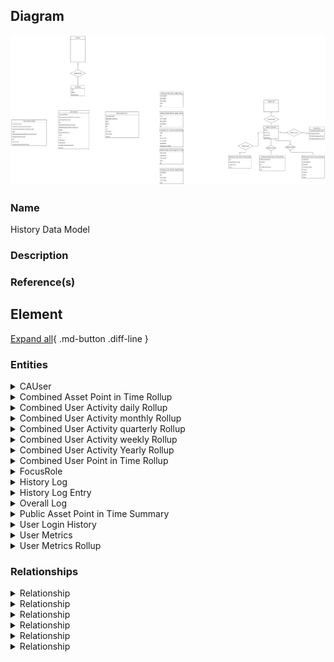 

## Diagram

![History Data Model](../img/logicalerd_SJGATnTX4HnK.png)


### Name


History Data Model



### Description




### Reference(s)




## Element

[Expand all](#){ .md-button .diff-line }


### Entities


    

<details markdown=1>
<summary markdown="span">CAUser</summary>

<table>
    <caption></caption>
    <thead>
        <tr>
            <th></th>
            <th></th>
        </tr>
    </thead>
    <tr>
        <td> <strong>Name</strong> </td>
        <td>CAUser</td>
    </tr>
    <tr>
        <td> <strong>Description</strong> </td>
        <td></td>
    </tr>
    <tr>
        <td> <strong>Attributes</strong> </td>
        
        <td>
                
                <div><strong>avatar,</strong>[]</div>
                <div></div>
                
                <div><strong>chatbotToken,</strong>[]</div>
                <div></div>
                
                <div><strong>email,</strong>[]</div>
                <div></div>
                
                <div><strong>focusRole,</strong>[]</div>
                <div></div>
                
                <div><strong>fullname,</strong>[]</div>
                <div></div>
                
                <div><strong>jobResponsibilities,</strong>[]</div>
                <div></div>
                
                <div><strong>lastLoginDate,</strong>[]</div>
                <div></div>
                
                <div><strong>notesId,</strong>[]</div>
                <div></div>
                
                <div><strong>password,</strong>[]</div>
                <div>placeholder will not store it</div>
                
                <div><strong>username,</strong>[]</div>
                <div></div>
                
            </td>
        
    </tr>
</table>


</details>


    

<details markdown=1>
<summary markdown="span">Combined Asset Point in Time Rollup</summary>

<table>
    <caption></caption>
    <thead>
        <tr>
            <th></th>
            <th></th>
        </tr>
    </thead>
    <tr>
        <td> <strong>Name</strong> </td>
        <td>Combined Asset Point in Time Rollup</td>
    </tr>
    <tr>
        <td> <strong>Description</strong> </td>
        <td></td>
    </tr>
    <tr>
        <td> <strong>Attributes</strong> </td>
        
        <td>
                
                <div><strong>BU,</strong>[String]</div>
                <div></div>
                
                <div><strong>Industry,</strong>[String]</div>
                <div></div>
                
                <div><strong>IOT,</strong>[String]</div>
                <div></div>
                
                <div><strong>PrivateAssetCount,</strong>[Integer]</div>
                <div></div>
                
                <div><strong>PublicAssetCount,</strong>[Integer]</div>
                <div></div>
                
            </td>
        
    </tr>
</table>


</details>


    

<details markdown=1>
<summary markdown="span">Combined User Activity daily Rollup</summary>

<table>
    <caption></caption>
    <thead>
        <tr>
            <th></th>
            <th></th>
        </tr>
    </thead>
    <tr>
        <td> <strong>Name</strong> </td>
        <td>Combined User Activity daily Rollup</td>
    </tr>
    <tr>
        <td> <strong>Description</strong> </td>
        <td></td>
    </tr>
    <tr>
        <td> <strong>Attributes</strong> </td>
        
        <td>
                
                <div><strong>BU,</strong>[String]</div>
                <div></div>
                
                <div><strong>FocusRole,</strong>[String]</div>
                <div></div>
                
                <div><strong>GEO,</strong>[String]</div>
                <div></div>
                
                <div><strong>LoginDate,</strong>[String]</div>
                <div></div>
                
                <div><strong>UserCount,</strong>[Integer]</div>
                <div></div>
                
            </td>
        
    </tr>
</table>


</details>


    

<details markdown=1>
<summary markdown="span">Combined User Activity monthly Rollup</summary>

<table>
    <caption></caption>
    <thead>
        <tr>
            <th></th>
            <th></th>
        </tr>
    </thead>
    <tr>
        <td> <strong>Name</strong> </td>
        <td>Combined User Activity monthly Rollup</td>
    </tr>
    <tr>
        <td> <strong>Description</strong> </td>
        <td></td>
    </tr>
    <tr>
        <td> <strong>Attributes</strong> </td>
        
        <td>
                
                <div><strong>BU,</strong>[String]</div>
                <div></div>
                
                <div><strong>FocusRole,</strong>[String]</div>
                <div></div>
                
                <div><strong>GEO,</strong>[String]</div>
                <div></div>
                
                <div><strong>LoginDate,</strong>[String]</div>
                <div></div>
                
                <div><strong>UniqueUserCount,</strong>[Integer]</div>
                <div></div>
                
                <div><strong>UserCount,</strong>[Integer]</div>
                <div></div>
                
            </td>
        
    </tr>
</table>


</details>


    

<details markdown=1>
<summary markdown="span">Combined User Activity quarterly Rollup</summary>

<table>
    <caption></caption>
    <thead>
        <tr>
            <th></th>
            <th></th>
        </tr>
    </thead>
    <tr>
        <td> <strong>Name</strong> </td>
        <td>Combined User Activity quarterly Rollup</td>
    </tr>
    <tr>
        <td> <strong>Description</strong> </td>
        <td></td>
    </tr>
    <tr>
        <td> <strong>Attributes</strong> </td>
        
        <td>
                
                <div><strong>BU,</strong>[String]</div>
                <div></div>
                
                <div><strong>FocusRole,</strong>[String]</div>
                <div></div>
                
                <div><strong>GEO,</strong>[String]</div>
                <div></div>
                
                <div><strong>LoginDate,</strong>[String]</div>
                <div></div>
                
                <div><strong>UserCount,</strong>[Integer]</div>
                <div></div>
                
            </td>
        
    </tr>
</table>


</details>


    

<details markdown=1>
<summary markdown="span">Combined User Activity weekly Rollup</summary>

<table>
    <caption></caption>
    <thead>
        <tr>
            <th></th>
            <th></th>
        </tr>
    </thead>
    <tr>
        <td> <strong>Name</strong> </td>
        <td>Combined User Activity weekly Rollup</td>
    </tr>
    <tr>
        <td> <strong>Description</strong> </td>
        <td></td>
    </tr>
    <tr>
        <td> <strong>Attributes</strong> </td>
        
        <td>
                
                <div><strong>BU,</strong>[String]</div>
                <div></div>
                
                <div><strong>FocusRole,</strong>[String]</div>
                <div></div>
                
                <div><strong>GEO,</strong>[String]</div>
                <div></div>
                
                <div><strong>LoginDate,</strong>[String]</div>
                <div></div>
                
                <div><strong>UserCount,</strong>[Integer]</div>
                <div></div>
                
            </td>
        
    </tr>
</table>


</details>


    

<details markdown=1>
<summary markdown="span">Combined User Activity Yearly Rollup</summary>

<table>
    <caption></caption>
    <thead>
        <tr>
            <th></th>
            <th></th>
        </tr>
    </thead>
    <tr>
        <td> <strong>Name</strong> </td>
        <td>Combined User Activity Yearly Rollup</td>
    </tr>
    <tr>
        <td> <strong>Description</strong> </td>
        <td></td>
    </tr>
    <tr>
        <td> <strong>Attributes</strong> </td>
        
        <td>
                
                <div><strong>BU,</strong>[String]</div>
                <div></div>
                
                <div><strong>FocusRole,</strong>[String]</div>
                <div></div>
                
                <div><strong>GEO,</strong>[String]</div>
                <div></div>
                
                <div><strong>LoginDate,</strong>[String]</div>
                <div></div>
                
                <div><strong>UserCount,</strong>[Integer]</div>
                <div></div>
                
            </td>
        
    </tr>
</table>


</details>


    

<details markdown=1>
<summary markdown="span">Combined User Point in Time Rollup</summary>

<table>
    <caption></caption>
    <thead>
        <tr>
            <th></th>
            <th></th>
        </tr>
    </thead>
    <tr>
        <td> <strong>Name</strong> </td>
        <td>Combined User Point in Time Rollup</td>
    </tr>
    <tr>
        <td> <strong>Description</strong> </td>
        <td></td>
    </tr>
    <tr>
        <td> <strong>Attributes</strong> </td>
        
        <td>
                
                <div><strong>AssetOwnerCount,</strong>[Integer]</div>
                <div></div>
                
                <div><strong>BU,</strong>[String]</div>
                <div></div>
                
                <div><strong>IOT,</strong>[String]</div>
                <div></div>
                
                <div><strong>UserCount,</strong>[Integer]</div>
                <div></div>
                
            </td>
        
    </tr>
</table>


</details>


    

<details markdown=1>
<summary markdown="span">FocusRole</summary>

<table>
    <caption></caption>
    <thead>
        <tr>
            <th></th>
            <th></th>
        </tr>
    </thead>
    <tr>
        <td> <strong>Name</strong> </td>
        <td>FocusRole</td>
    </tr>
    <tr>
        <td> <strong>Description</strong> </td>
        <td></td>
    </tr>
    <tr>
        <td> <strong>Attributes</strong> </td>
        
        <td>
                
                <div><strong>Description,</strong>[]</div>
                <div></div>
                
                <div><strong>Name,</strong>[String]</div>
                <div></div>
                
                <div><strong>_id,</strong>[String]</div>
                <div></div>
                
            </td>
        
    </tr>
</table>


</details>


    

<details markdown=1>
<summary markdown="span">History Log</summary>

<table>
    <caption></caption>
    <thead>
        <tr>
            <th></th>
            <th></th>
        </tr>
    </thead>
    <tr>
        <td> <strong>Name</strong> </td>
        <td>History Log</td>
    </tr>
    <tr>
        <td> <strong>Description</strong> </td>
        <td></td>
    </tr>
    <tr>
        <td> <strong>Attributes</strong> </td>
        
        <td>
                
            </td>
        
    </tr>
</table>


</details>


    

<details markdown=1>
<summary markdown="span">History Log Entry</summary>

<table>
    <caption></caption>
    <thead>
        <tr>
            <th></th>
            <th></th>
        </tr>
    </thead>
    <tr>
        <td> <strong>Name</strong> </td>
        <td>History Log Entry</td>
    </tr>
    <tr>
        <td> <strong>Description</strong> </td>
        <td></td>
    </tr>
    <tr>
        <td> <strong>Attributes</strong> </td>
        
        <td>
                
                <div><strong>EndDate,</strong>[Date]</div>
                <div></div>
                
                <div><strong>ErrorLog,</strong>[String]</div>
                <div></div>
                
                <div><strong>StartDate,</strong>[Date]</div>
                <div></div>
                
                <div><strong>Status,</strong>[String]</div>
                <div></div>
                
            </td>
        
    </tr>
</table>


</details>


    

<details markdown=1>
<summary markdown="span">Overall Log</summary>

<table>
    <caption></caption>
    <thead>
        <tr>
            <th></th>
            <th></th>
        </tr>
    </thead>
    <tr>
        <td> <strong>Name</strong> </td>
        <td>Overall Log</td>
    </tr>
    <tr>
        <td> <strong>Description</strong> </td>
        <td></td>
    </tr>
    <tr>
        <td> <strong>Attributes</strong> </td>
        
        <td>
                
                <div><strong>TotalAssetOwnerCount,</strong>[Integer]</div>
                <div></div>
                
                <div><strong>TotalPrivateAssetCount,</strong>[Integer]</div>
                <div></div>
                
                <div><strong>TotalPublicAssetCount,</strong>[Integer]</div>
                <div></div>
                
                <div><strong>TotalUserCount,</strong>[Integer]</div>
                <div></div>
                
            </td>
        
    </tr>
</table>


</details>


    

<details markdown=1>
<summary markdown="span">Public Asset Point in Time Summary</summary>

<table>
    <caption></caption>
    <thead>
        <tr>
            <th></th>
            <th></th>
        </tr>
    </thead>
    <tr>
        <td> <strong>Name</strong> </td>
        <td>Public Asset Point in Time Summary</td>
    </tr>
    <tr>
        <td> <strong>Description</strong> </td>
        <td></td>
    </tr>
    <tr>
        <td> <strong>Attributes</strong> </td>
        
        <td>
                
                <div><strong>Copiers,</strong>[Array]</div>
                <div></div>
                
                <div><strong>Copies,</strong>[Integer]</div>
                <div></div>
                
                <div><strong>Industries,</strong>[Arrary]</div>
                <div></div>
                
                <div><strong>LastModified,</strong>[Date]</div>
                <div></div>
                
                <div><strong>Name,</strong>[String]</div>
                <div></div>
                
                <div><strong>OwnerId,</strong>[String]</div>
                <div></div>
                
                <div><strong>Trending_Rank,</strong>[Integer]</div>
                <div></div>
                
                <div><strong>Type,</strong>[String]</div>
                <div></div>
                
            </td>
        
    </tr>
</table>


</details>


    

<details markdown=1>
<summary markdown="span">User Login History</summary>

<table>
    <caption></caption>
    <thead>
        <tr>
            <th></th>
            <th></th>
        </tr>
    </thead>
    <tr>
        <td> <strong>Name</strong> </td>
        <td>User Login History</td>
    </tr>
    <tr>
        <td> <strong>Description</strong> </td>
        <td></td>
    </tr>
    <tr>
        <td> <strong>Attributes</strong> </td>
        
        <td>
                
                <div><strong>BU,</strong>[String]</div>
                <div></div>
                
                <div><strong>Email,</strong>[String]</div>
                <div></div>
                
                <div><strong>FocusRole,</strong>[String]</div>
                <div></div>
                
                <div><strong>Fullname,</strong>[String]</div>
                <div></div>
                
                <div><strong>GEO,</strong>[String]</div>
                <div></div>
                
                <div><strong>JobResponsibilities,</strong>[String]</div>
                <div></div>
                
                <div><strong>LastLoginDate,</strong>[date]</div>
                <div></div>
                
                <div><strong>UserId,</strong>[String]</div>
                <div></div>
                
                <div><strong>_id,</strong>[String]</div>
                <div></div>
                
            </td>
        
    </tr>
</table>


</details>


    

<details markdown=1>
<summary markdown="span">User Metrics</summary>

<table>
    <caption></caption>
    <thead>
        <tr>
            <th></th>
            <th></th>
        </tr>
    </thead>
    <tr>
        <td> <strong>Name</strong> </td>
        <td>User Metrics</td>
    </tr>
    <tr>
        <td> <strong>Description</strong> </td>
        <td></td>
    </tr>
    <tr>
        <td> <strong>Attributes</strong> </td>
        
        <td>
                
                <div><strong>BU,</strong>[String]</div>
                <div></div>
                
                <div><strong>CollaborativeArchCount,</strong>[Integer]</div>
                <div></div>
                
                <div><strong>Email,</strong>[String]</div>
                <div></div>
                
                <div><strong>FocusRole,</strong>[String]</div>
                <div></div>
                
                <div><strong>Fullname,</strong>[String]</div>
                <div></div>
                
                <div><strong>GEO,</strong>[String]</div>
                <div></div>
                
                <div><strong>JobResponsibilities,</strong>[String]</div>
                <div></div>
                
                <div><strong>LastLoginDate,</strong>[date]</div>
                <div></div>
                
                <div><strong>PrivateArchCount,</strong>[Integer]</div>
                <div></div>
                
                <div><strong>PublishAsIsAssetDiscoverCount,</strong>[Integer]</div>
                <div></div>
                
                <div><strong>PublishAsIsAssetNonDiscoverCount,</strong>[integer]</div>
                <div></div>
                
                <div><strong>PublishCuratedAssetCount,</strong>[Integer]</div>
                <div></div>
                
                <div><strong>UserId,</strong>[String]</div>
                <div></div>
                
                <div><strong>_id,</strong>[String]</div>
                <div></div>
                
            </td>
        
    </tr>
</table>


</details>


    

<details markdown=1>
<summary markdown="span">User Metrics Rollup</summary>

<table>
    <caption></caption>
    <thead>
        <tr>
            <th></th>
            <th></th>
        </tr>
    </thead>
    <tr>
        <td> <strong>Name</strong> </td>
        <td>User Metrics Rollup</td>
    </tr>
    <tr>
        <td> <strong>Description</strong> </td>
        <td></td>
    </tr>
    <tr>
        <td> <strong>Attributes</strong> </td>
        
        <td>
                
                <div><strong>BU,</strong>[]</div>
                <div></div>
                
                <div><strong>CollaborativeArchUserCount,</strong>[]</div>
                <div></div>
                
                <div><strong>Focus_role,</strong>[]</div>
                <div></div>
                
                <div><strong>GEO,</strong>[]</div>
                <div></div>
                
                <div><strong>PrivateArchUserCount,</strong>[]</div>
                <div></div>
                
                <div><strong>PublishAsIsAssetDiscoverUserCount,</strong>[]</div>
                <div></div>
                
                <div><strong>PublishAsIsAssetNonDiscoverUserCount,</strong>[]</div>
                <div></div>
                
                <div><strong>PublishCuratedAssetUserCount,</strong>[]</div>
                <div></div>
                
                <div><strong>TotalUserCount,</strong>[integer]</div>
                <div></div>
                
            </td>
        
    </tr>
</table>


</details>


    



### Relationships


    

<details markdown=1>
<summary markdown="span">Relationship</summary>

<table>
    <caption></caption>
    <thead>
        <tr>
            <th></th>
            <th></th>
        </tr>
    </thead>
    <tr>
        <td> <strong>Name</strong> </td>
        <td>Relationship</td>
    </tr>
    <tr>
        <td> <strong>Description</strong> </td>
        <td></td>
    </tr>
    <tr>
        <td> <strong>Attributes</strong> </td>
        
        <td>
                
            </td>
        
    </tr>
    <tr>
        <td> <strong>Relationship Connections</strong> </td>
        
        <td>
                
                <div><strong>1,</strong>[1]</div>
                <div>History Log Entry</div>
                
                <div><strong>*,</strong>[*]</div>
                <div>Combined Asset Point in Time Rollup</div>
                
            </td>
        
    </tr>
</table>


</details>


    

<details markdown=1>
<summary markdown="span">Relationship</summary>

<table>
    <caption></caption>
    <thead>
        <tr>
            <th></th>
            <th></th>
        </tr>
    </thead>
    <tr>
        <td> <strong>Name</strong> </td>
        <td>Relationship</td>
    </tr>
    <tr>
        <td> <strong>Description</strong> </td>
        <td></td>
    </tr>
    <tr>
        <td> <strong>Attributes</strong> </td>
        
        <td>
                
            </td>
        
    </tr>
    <tr>
        <td> <strong>Relationship Connections</strong> </td>
        
        <td>
                
                <div><strong>1,</strong>[1]</div>
                <div>FocusRole</div>
                
                <div><strong>1,</strong>[1]</div>
                <div>CAUser</div>
                
            </td>
        
    </tr>
</table>


</details>


    

<details markdown=1>
<summary markdown="span">Relationship</summary>

<table>
    <caption></caption>
    <thead>
        <tr>
            <th></th>
            <th></th>
        </tr>
    </thead>
    <tr>
        <td> <strong>Name</strong> </td>
        <td>Relationship</td>
    </tr>
    <tr>
        <td> <strong>Description</strong> </td>
        <td></td>
    </tr>
    <tr>
        <td> <strong>Attributes</strong> </td>
        
        <td>
                
            </td>
        
    </tr>
    <tr>
        <td> <strong>Relationship Connections</strong> </td>
        
        <td>
                
                <div><strong>*,</strong>[*]</div>
                <div>History Log Entry</div>
                
                <div><strong>1,</strong>[1]</div>
                <div>History Log</div>
                
            </td>
        
    </tr>
</table>


</details>


    

<details markdown=1>
<summary markdown="span">Relationship</summary>

<table>
    <caption></caption>
    <thead>
        <tr>
            <th></th>
            <th></th>
        </tr>
    </thead>
    <tr>
        <td> <strong>Name</strong> </td>
        <td>Relationship</td>
    </tr>
    <tr>
        <td> <strong>Description</strong> </td>
        <td></td>
    </tr>
    <tr>
        <td> <strong>Attributes</strong> </td>
        
        <td>
                
            </td>
        
    </tr>
    <tr>
        <td> <strong>Relationship Connections</strong> </td>
        
        <td>
                
                <div><strong>1,</strong>[1]</div>
                <div>History Log Entry</div>
                
                <div><strong>1,</strong>[1]</div>
                <div>Combined User Point in Time Rollup</div>
                
            </td>
        
    </tr>
</table>


</details>


    

<details markdown=1>
<summary markdown="span">Relationship</summary>

<table>
    <caption></caption>
    <thead>
        <tr>
            <th></th>
            <th></th>
        </tr>
    </thead>
    <tr>
        <td> <strong>Name</strong> </td>
        <td>Relationship</td>
    </tr>
    <tr>
        <td> <strong>Description</strong> </td>
        <td></td>
    </tr>
    <tr>
        <td> <strong>Attributes</strong> </td>
        
        <td>
                
            </td>
        
    </tr>
    <tr>
        <td> <strong>Relationship Connections</strong> </td>
        
        <td>
                
                <div><strong>*,</strong>[*]</div>
                <div>Public Asset Point in Time Summary</div>
                
                <div><strong>1,</strong>[1]</div>
                <div>History Log Entry</div>
                
            </td>
        
    </tr>
</table>


</details>


    

<details markdown=1>
<summary markdown="span">Relationship</summary>

<table>
    <caption></caption>
    <thead>
        <tr>
            <th></th>
            <th></th>
        </tr>
    </thead>
    <tr>
        <td> <strong>Name</strong> </td>
        <td>Relationship</td>
    </tr>
    <tr>
        <td> <strong>Description</strong> </td>
        <td></td>
    </tr>
    <tr>
        <td> <strong>Attributes</strong> </td>
        
        <td>
                
            </td>
        
    </tr>
    <tr>
        <td> <strong>Relationship Connections</strong> </td>
        
        <td>
                
                <div><strong>1,</strong>[1]</div>
                <div>History Log Entry</div>
                
                <div><strong>1,</strong>[1]</div>
                <div>Overall Log</div>
                
            </td>
        
    </tr>
</table>


</details>


    

